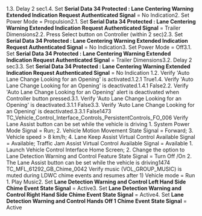 1.3. Delay 2 sec1.4. Set **Serial Data 34 Protected : Lane Centering Warning Extended Indication Request Authenticated Signal** = No Indication2. Set Power Mode = Propulsion2.1. Set **Serial Data 34 Protected : Lane Centering Warning Extended Indication Request Authenticated Signal** = Trailer Dimensions2.2. Press Select button on Controller (within 2 sec)2.3. Set **Serial Data 34 Protected : Lane Centering Warning Extended Indication Request Authenticated Signal** = No Indication3. Set Power Mode = Off3.1. Set **Serial Data 34 Protected : Lane Centering Warning Extended Indication Request Authenticated Signal** = Trailer Dimensions3.2. Delay 2 sec3.3. Set **Serial Data 34 Protected : Lane Centering Warning Extended Indication Request Authenticated Signal** = No Indication 1.2. Verify 'Auto Lane Change Looking for an Opening' is activated.1.2.1 True1.4. Verify 'Auto Lane Change Looking for an Opening' is deactivated.1.4.1 False2.2. Verify 'Auto Lane Change Looking for an Opening' alert is deactivated when Controller button pressed.3.1. Verify 'Auto Lane Change Looking for an Opening' is deactivated.3.1.1 False3.3. Verify 'Auto Lane Change Looking for an Opening' is deactivated.3.3.1 False1473 TC_Vehicle_Control_Interface_Controls_PersistentControls_FO_006 Verify Lane Assist button can be set while the vehicle is driving 1. System Power Mode Signal = Run; 2. Vehicle Motion Movement State Signal = Forward; 3. Vehicle speed > 8 km/h; 4. Lane Keep Assist Virtual Control Available Signal = Available; Traffic Jam Assist Virtual Control Available Signal = Available 1. Launch Vehicle Control Interface Home Screen; 2. Change the option to Lane Detection Warning and Control Feature State Signal = Turn Off /On 2. The Lane Assist button can be set while the vehicle is driving1474 TC_MFL_61292_GB_Chime_0042 Verify music (VOL_GROUP_MUSIC) is muted during LDWC chime events and resumes after 1) Vehicle mode = Run 1. Play Music2. Set **Lane Detection Warning and Control Left Hand Side Chime Event State Signal** = Active3. Set **Lane Detection Warning and Control Right Hand Side Chime Event State Signal** = Active4. Set **Lane Detection Warning and Control Hands Off 1 Chime Event State Signal** = Active